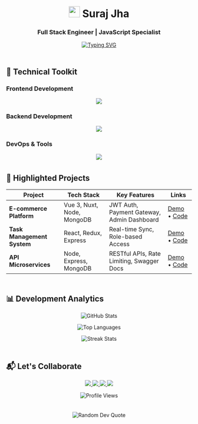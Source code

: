 <h1 align="center"> 
  <img src="https://media.giphy.com/media/hvRJCLFzcasrR4ia7z/giphy.gif" width="30px" height="30px"/> 
  Suraj Jha
</h1>

<h3 align="center">Full Stack Engineer | JavaScript Specialist</h3>

<p align="center">
  <a href="https://git.io/typing-svg">
    <img src="https://readme-typing-svg.demolab.com?font=Roboto+Mono&weight=500&size=22&duration=4000&pause=1000&color=38BDF8&center=true&vCenter=true&width=500&lines=Architecting+scalable+web+solutions;Crafting+intuitive+user+experiences;Building+robust+backend+systems;Vue%2FReact+Specialist;Node.js+%7C+Express+%7C+MongoDB" alt="Typing SVG" />
  </a>
</p>

<div align="center">
  <img src="https://raw.githubusercontent.com/andreasbm/readme/master/assets/lines/colored.png" width="100%" height="8"/>
</div>

## 🔧 Technical Toolkit

### Frontend Development
<div align="center">
  <img src="https://skillicons.dev/icons?i=html,css,js,ts,tailwind,bootstrap,vue,nuxtjs,react,redux,nextjs" />
</div>

### Backend Development
<div align="center">
  <img src="https://skillicons.dev/icons?i=nodejs,express,nestjs,mongodb,mysql,postgres,graphql" />
</div>

### DevOps & Tools
<div align="center">
  <img src="https://skillicons.dev/icons?i=git,github,postman,docker,aws,figma,vscode" />
</div>

<div align="center">
  <img src="https://raw.githubusercontent.com/andreasbm/readme/master/assets/lines/colored.png" width="100%" height="8"/>
</div>

## 🚀 Highlighted Projects

| Project | Tech Stack | Key Features | Links |
|---------|------------|--------------|-------|
| **E-commerce Platform** | Vue 3, Nuxt, Node, MongoDB | JWT Auth, Payment Gateway, Admin Dashboard | [Demo](#) • [Code](#) |
| **Task Management System** | React, Redux, Express | Real-time Sync, Role-based Access | [Demo](#) • [Code](#) |
| **API Microservices** | Node, Express, MongoDB | RESTful APIs, Rate Limiting, Swagger Docs | [Demo](#) • [Code](#) |

<div align="center">
  <img src="https://raw.githubusercontent.com/andreasbm/readme/master/assets/lines/colored.png" width="100%" height="8"/>
</div>

## 📊 Development Analytics

<div align="center">
  
  ![GitHub Stats](https://github-readme-stats.vercel.app/api?username=Surajjha8766&show_icons=true&theme=nightowl&hide_border=true&bg_color=0D1117&title_color=38BDF8&icon_color=1DA1F2)
  
  ![Top Languages](https://github-readme-stats.vercel.app/api/top-langs/?username=Surajjha8766&layout=compact&theme=nightowl&hide_border=true&bg_color=0D1117&title_color=38BDF8)
  
  ![Streak Stats](https://streak-stats.demolab.com?user=Surajjha8766&theme=nightowl&hide_border=true&background=0D1117&stroke=1DA1F2&ring=38BDF8&fire=38BDF8&currStreakNum=FFFFFF)
  
</div>

<div align="center">
  <img src="https://raw.githubusercontent.com/andreasbm/readme/master/assets/lines/colored.png" width="100%" height="8"/>
</div>

## 📬 Let's Collaborate

<p align="center">
  <a href="https://www.linkedin.com/in/surajjha08/">
    <img src="https://img.shields.io/badge/-LinkedIn-0A66C2?style=for-the-badge&logo=linkedin&logoColor=white"/>
  </a>
  <a href="mailto:jhasuraj26748@gmail.com">
    <img src="https://img.shields.io/badge/-Gmail-EA4335?style=for-the-badge&logo=gmail&logoColor=white"/>
  </a>
  <a href="https://wa.me/918766297212">
    <img src="https://img.shields.io/badge/-WhatsApp-25D366?style=for-the-badge&logo=whatsapp&logoColor=white"/>
  </a>
  <a href="https://leetcode.com/surajjha08/">
    <img src="https://img.shields.io/badge/-LeetCode-FFA116?style=for-the-badge&logo=leetcode&logoColor=black"/>
  </a>
</p>

<p align="center">
  <img src="https://komarev.com/ghpvc/?username=Surajjha8766&label=Profile+Views&color=1DA1F2&style=flat-square" alt="Profile Views"/>
</p>

<div align="center">
  <img src="https://raw.githubusercontent.com/andreasbm/readme/master/assets/lines/colored.png" width="100%" height="8"/>
</div>

<p align="center">
  <img src="https://quotes-github-readme.vercel.app/api?type=horizontal&theme=dark" alt="Random Dev Quote"/>
</p>
